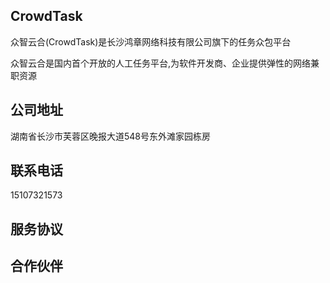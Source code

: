 ## CrowdTask

众智云合(CrowdTask)是长沙鸿章网络科技有限公司旗下的任务众包平台

众智云合是国内首个开放的人工任务平台,为软件开发商、企业提供弹性的网络兼职资源


## 公司地址

湖南省长沙市芙蓉区晚报大道548号东外滩家园栋房

## 联系电话

15107321573

## 服务协议

## 合作伙伴


